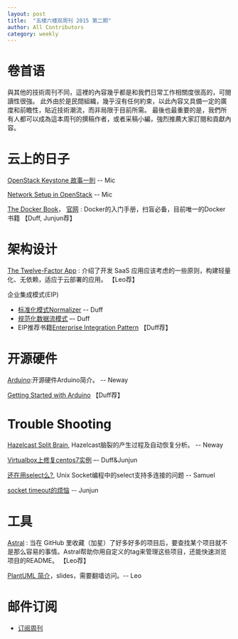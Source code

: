 ```yaml
---
layout: post
title:  "五楼六楼双周刊 2015 第二期"
author: All Contributors
category: weekly
---
```


# 卷首语

與其他的技術周刊不同，這裡的內容幾乎都是和我們日常工作相關度很高的，可閱讀性很強。
此外由於是民間組織，幾乎沒有任何約束，以此內容又具備一定的廣度和前瞻性，貼近技術潮流，而非局限于目前所需。
最後也最重要的是，我們所有人都可以成為這本周刊的撰稿作者，或者采稿小編，強烈推薦大家訂閱和貢獻內容。


# 云上的日子

[OpenStack Keystone 故事一則](http://f5f6.github.io/2015/02/03/openstack-keystone/)  -- Mic

[Network Setup in OpenStack](http://f5f6.github.io/2015/01/28/network-setup-in-openstack/)  -- Mic

[The Docker Book](http://book.douban.com/subject/26285268/)， [官网](http://dockerbook.com/)
: Docker的入门手册，扫盲必备，目前唯一的Docker书籍 【Duff, Junjun荐】

# 架构设计

[The Twelve-Factor App](http://12factor.net/)
: 介绍了开发 SaaS 应用应该考虑的一些原则，构建轻量化、无依赖，适应于云部署的应用。 【Leo荐】


企业集成模式(EIP)

- [标准化模式Normalizer](http://duffqiu.github.io/blog/2015/02/02/integration-pattern-normalizer/) -- Duff
- [规范化数据流模式](http://duffqiu.github.io/blog/2015/02/02/integration-pattern-canonical-data-model/) –- Duff
- EIP推荐书籍[Enterprise Integration Pattern](http://book.douban.com/subject/1438029/) 【Duff荐】

# 开源硬件
[Arduino](http://neway6655.github.io/open-source%20hardware/2015/01/28/arduino-introduction.html):开源硬件Arduino简介。 -- Neway

[Getting Started with Arduino](http://it-ebooks.info/book/1338/) 【Duff荐】

# Trouble Shooting
[Hazelcast Split Brain](http://neway6655.github.io/hazelcast/2014/10/31/hazelcast-split-brain.html), Hazelcast脑裂的产生过程及自动恢复分析。 -- Neway

[Virtualbox上修复centos7实例](http://duffqiu.github.io/blog/2015/02/02/fix-centos-virtualbox/) –- Duff&Junjun

[还在用select么?](http://eyinsma.github.io/tech/2015/01/31/%E8%BF%98%E5%9C%A8%E7%94%A8select%E4%B9%88/), Unix Socket编程中的select支持多连接的问题 -- Samuel

[socket timeout的烦恼](http://f5f6.github.io/2015/01/27/read-timeout-after-receiving-response/) -- Junjun

# 工具
[Astral](https://app.astralapp.com/dashboard)
: 当在 GitHub 里收藏（加星）了好多好多的项目后，要查找某个项目就不是那么容易的事情。Astral帮助你用自定义的tag来管理这些项目，还能快速浏览项目的README。 【Leo荐】

[PlantUML 简介](http://www.slideshare.net/aleung/plantuml)，slides，需要翻墙访问。-- Leo


# 邮件订阅

- [订阅周刊](http://f5f6.github.io/subscribe.html)

